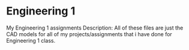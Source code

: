 # Engineering 1
My Engineering 1 assignments
Description: All of these files are just the CAD models for all of my projects/assignments that i have done for Engineering 1 class.
